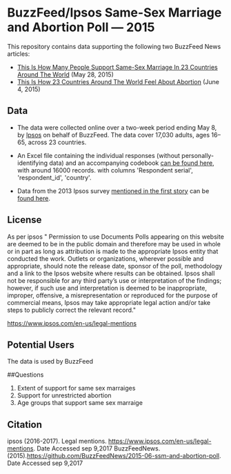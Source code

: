 # BuzzFeed/Ipsos Same-Sex Marriage and Abortion Poll — 2015

This repository contains data supporting the following two BuzzFeed News articles:

- [This Is How Many People Support Same-Sex Marriage In 23 Countries Around The World](http://www.buzzfeed.com/lesterfeder/nine-facts-we-learned-about-same-sex-marriage-support-poll) (May 28, 2015)
- [This Is How 23 Countries Around The World Feel About Abortion](http://www.buzzfeed.com/lesterfeder/this-is-how-23-countries-around-the-world-feel-about-abortio) (June 4, 2015)

## Data

- The data were collected online over a two-week period ending May 8, by [Ipsos](http://www.ipsos-na.com/) on behalf of BuzzFeed. The data cover 17,030 adults, ages 16–65, across 23 countries.

- An Excel file containing the individual responses (without personally-identifying data) and an accompanying codebook [can be found here](data/), with around 16000 records.
with columns 'Respondent serial', 'respondent_id', 'country'.

- Data from the 2013 Ipsos survey [mentioned in the first story](http://www.buzzfeed.com/lesterfeder/nine-facts-we-learned-about-same-sex-marriage-support-poll?sub=3792604_5851169) can be [found here](http://www.ipsos-na.com/news-polls/pressrelease.aspx?id=6151).

## License
As per ipsos "
Permission to use Documents
Polls appearing on this website are deemed to be in the public domain and therefore may be used in whole or in part as long as attribution is made to the appropriate Ipsos entity that conducted the work. Outlets or organizations, wherever possible and appropriate, should note the release date, sponsor of the poll, methodology and a link to the Ipsos website where results can be obtained. Ipsos shall not be responsible for any third party’s use or interpretation of the findings; however, if such use and interpretation is deemed to be inappropriate, improper, offensive, a misrepresentation or reproduced for the purpose of commercial means, Ipsos may take appropriate legal action and/or take steps to publicly correct the relevant record." 
 
https://www.ipsos.com/en-us/legal-mentions

## Potential Users

The data is used by BuzzFeed

##Questions
1. Extent of support for same sex marraiges
2. Support for unrestricted abortion
3. Age groups that support same sex marraige

## Citation

ipsos (2016-2017). Legal mentions. https://www.ipsos.com/en-us/legal-mentions. Date Accessed sep 9,2017
BuzzFeedNews.(2015).https://github.com/BuzzFeedNews/2015-06-ssm-and-abortion-poll. Date Accessed sep 9,2017
